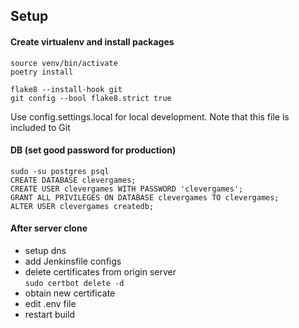 ## Setup
#### Create virtualenv and install packages  
    source venv/bin/activate  
    poetry install  
    
    flake8 --install-hook git
    git config --bool flake8.strict true

Use config.settings.local for local development. Note that this file is included to Git

#### DB (set good password for production)
    sudo -su postgres psql  
    CREATE DATABASE clevergames;  
    CREATE USER clevergames WITH PASSWORD 'clevergames';  
    GRANT ALL PRIVILEGES ON DATABASE clevergames TO clevergames;  
    ALTER USER clevergames createdb;


#### After server clone
- setup dns
- add Jenkinsfile configs
- delete certificates from origin server  
`sudo certbot delete -d`       
- obtain new certificate  
- edit .env file 
- restart build
